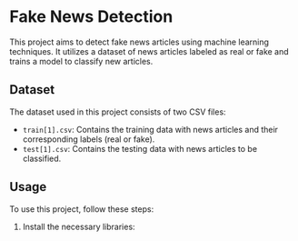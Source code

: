 
# Fake News Detection

This project aims to detect fake news articles using machine learning techniques. It utilizes a dataset of news articles labeled as real or fake and trains a model to classify new articles.

## Dataset

The dataset used in this project consists of two CSV files:

- `train[1].csv`: Contains the training data with news articles and their corresponding labels (real or fake).
- `test[1].csv`: Contains the testing data with news articles to be classified.

## Usage

To use this project, follow these steps:

1. Install the necessary libraries:
